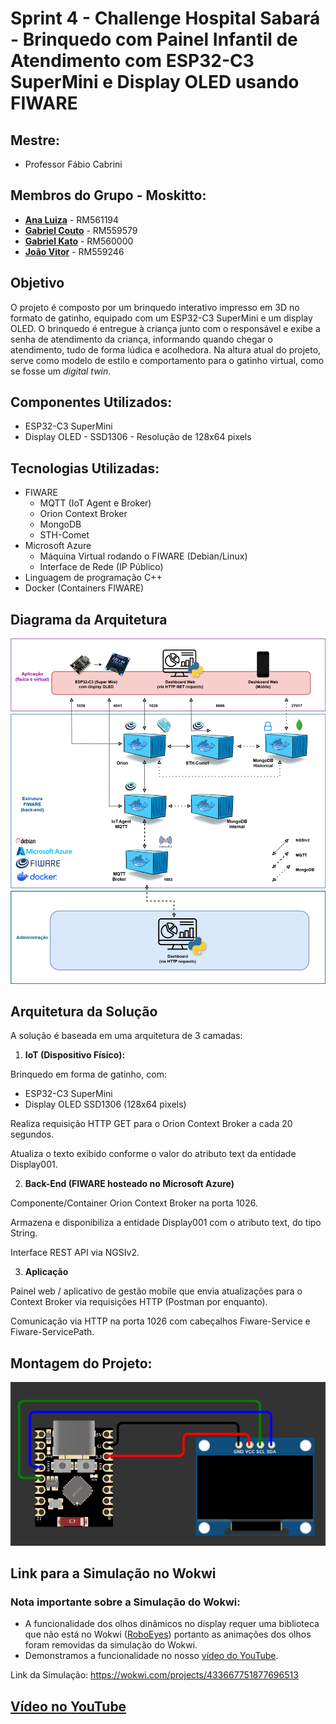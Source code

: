 # Sprint 4 - Challenge Hospital Sabará - Brinquedo com Painel Infantil de Atendimento com ESP32-C3 SuperMini e Display OLED usando FIWARE

## Mestre: 
- Professor Fábio Cabrini

## Membros do Grupo - **Moskitto**:
- [**Ana Luiza**](https://github.com/anarand) - RM561194
- [**Gabriel Couto**](https://github.com/rouri404) - RM559579
- [**Gabriel Kato**](https://github.com/kato8088) - RM560000
- [**João Vitor**](https://github.com/joaomatosq) - RM559246

## Objetivo
O projeto é composto por um brinquedo interativo impresso em 3D no formato de gatinho, equipado com um ESP32-C3 SuperMini e um display OLED. O brinquedo é entregue à criança junto com o responsável e exibe a senha de atendimento da criança, informando quando chegar o atendimento, tudo de forma lúdica e acolhedora. Na altura atual do projeto, serve como modelo de estilo e comportamento para o gatinho virtual, como se fosse um _digital twin_.

## Componentes Utilizados:
- ESP32-C3 SuperMini
- Display OLED - SSD1306 - Resolução de 128x64 pixels

## Tecnologias Utilizadas:
- FIWARE
  - MQTT (IoT Agent e Broker)
  - Orion Context Broker
  - MongoDB
  - STH-Comet
- Microsoft Azure
  - Máquina Virtual rodando o FIWARE (Debian/Linux)
  - Interface de Rede (IP Público)
- Linguagem de programação C++
- Docker (Containers FIWARE)

## Diagrama da Arquitetura
![Diagrama da Arquitetura](arquitetura_sprint4.png)

## Arquitetura da Solução

A solução é baseada em uma arquitetura de 3 camadas:

1. **IoT (Dispositivo Físico):**

Brinquedo em forma de gatinho, com:

- ESP32-C3 SuperMini
- Display OLED SSD1306 (128x64 pixels)

Realiza requisição HTTP GET para o Orion Context Broker a cada 20 segundos.

Atualiza o texto exibido conforme o valor do atributo text da entidade Display001.

2. **Back-End (FIWARE hosteado no Microsoft Azure)**

Componente/Container Orion Context Broker na porta 1026.

Armazena e disponibiliza a entidade Display001 com o atributo text, do tipo String.

Interface REST API via NGSIv2.

3. **Aplicação**

Painel web / aplicativo de gestão mobile que envia atualizações para o Context Broker via requisições HTTP (Postman por enquanto).

Comunicação via HTTP na porta 1026 com cabeçalhos Fiware-Service e Fiware-ServicePath.

## Montagem do Projeto:
![Montagem](montagem_sprint4.png)

## Link para a Simulação no Wokwi
### Nota importante sobre a Simulação do Wokwi:
- A funcionalidade dos olhos dinâmicos no display requer uma biblioteca que não está no Wokwi ([RoboEyes](https://github.com/FluxGarage/RoboEyes)) portanto as animações dos olhos foram removidas da simulação do Wokwi.
- Demonstramos a funcionalidade no nosso [vídeo do YouTube](https://www.youtube.com/watch?v=teB0mU251rQ).

Link da Simulação: https://wokwi.com/projects/433667751877696513

## [Vídeo no YouTube](https://www.youtube.com/watch?v=teB0mU251rQ)
